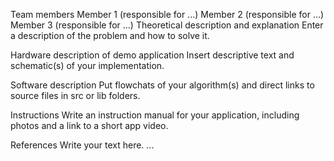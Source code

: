 Team members
Member 1 (responsible for ...)
Member 2 (responsible for ...)
Member 3 (responsible for ...)
Theoretical description and explanation
Enter a description of the problem and how to solve it.

Hardware description of demo application
Insert descriptive text and schematic(s) of your implementation.

Software description
Put flowchats of your algorithm(s) and direct links to source files in src or lib folders.

Instructions
Write an instruction manual for your application, including photos and a link to a short app video.

References
Write your text here.
...
